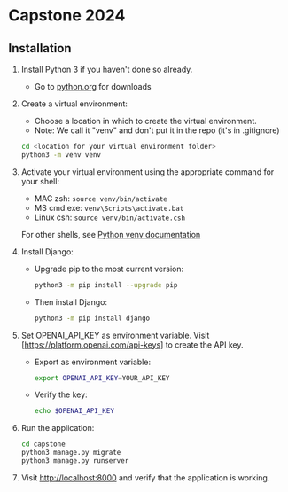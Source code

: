 # Capstone 2024

## Installation

1. Install Python 3 if you haven't done so already.
   - Go to [python.org](https://python.org) for downloads

2. Create a virtual environment:
   - Choose a location in which to create the virtual environment. 
   - Note: We call it "venv" and don't put it in the repo (it's in .gitignore)
   ```bash
   cd <location for your virtual environment folder>
   python3 -m venv venv
   ```

3. Activate your virtual environment using the appropriate command for your shell:
   - MAC zsh: `source venv/bin/activate`
   - MS cmd.exe: `venv\Scripts\activate.bat`
   - Linux csh: `source venv/bin/activate.csh`
   
   For other shells, see [Python venv documentation](https://docs.python.org/3/library/venv.html)

4. Install Django:
   - Upgrade pip to the most current version:
     ```bash
     python3 -m pip install --upgrade pip
     ```
   - Then install Django:
     ```bash
     python3 -m pip install django
     ```

5. Set OPENAI_API_KEY as environment variable. Visit [https://platform.openai.com/api-keys] to create the API key.
   - Export as environment variable:
     ```bash
     export OPENAI_API_KEY=YOUR_API_KEY
     ```
   - Verify the key:
     ```bash
     echo $OPENAI_API_KEY
     ```

6. Run the application:
   ```bash
   cd capstone
   python3 manage.py migrate
   python3 manage.py runserver
   ```

7. Visit [http://localhost:8000](http://localhost:8000) and verify that the application is working.